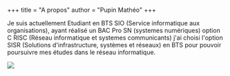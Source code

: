 +++
title = "A propos"
author = "Pupin Mathéo"
+++

Je suis actuellement Etudiant en BTS SIO (Service informatique aux organisations), ayant réalisé un BAC Pro SN (systemes numériques) option C RISC (Réseau informatique et systemes communicants) j'ai choisi l'option SISR (Solutions d'infrastructure, systèmes et réseaux) en BTS pour pouvoir poursuivre mes études dans le réseau informatique.

 ![](/content/Pupin%20Math%C3%A9o%20CV%20(1)-1.png/)